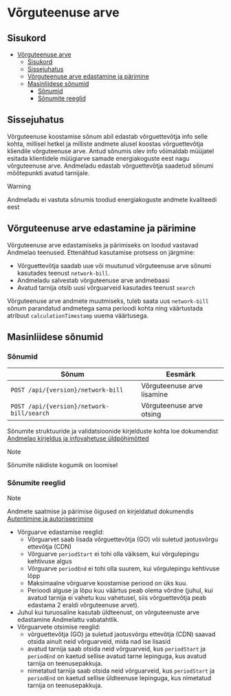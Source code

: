 # Võrguteenuse arve

## Sisukord

- [Võrguteenuse arve](#võrguteenuse-arve)
  - [Sisukord](#sisukord)
  - [Sissejuhatus](#sissejuhatus)
  - [Võrguteenuse arve edastamine ja pärimine](#võrguteenuse-arve-edastamine-ja-pärimine)
  - [Masinliidese sõnumid](#masinliidese-sõnumid)
    - [Sõnumid](#sõnumid)
    - [Sõnumite reeglid](#sõnumite-reeglid)

## Sissejuhatus

Võrguteenuse koostamise sõnum abil edastab võrguettevõtja info selle kohta, millisel hetkel ja milliste andmete alusel koostas võrguettevõtja kliendile võrguteenuse arve. Antud sõnumis olev info võimaldab müüjatel esitada klientidele müügiarve samade energiakoguste eest nagu võrguteenuse arve. Andmeladu edastab võrguettevõtja saadetud sõnumi mõõtepunkti avatud tarnijale.

> [!WARNING] 
> Andmeladu ei vastuta sõnumis toodud energiakoguste andmete kvaliteedi eest

## Võrguteenuse arve edastamine ja pärimine

Võrguteenuse arve edastamiseks ja pärimiseks on loodud vastavad Andmelao teenused. Ettenähtud kasutamise protsess on järgmine:

- Võrguettevõtja saadab uue või muutunud võrguteenuse arve sõnumi kasutades teenust `network-bill`.
- Andmeladu salvestab võrguteenuse arve andmebaasi
- Avatud tarnija otsib uusi võrguarveid kasutades teenust `search`

Võrguteenuse arve andmete muutmiseks, tuleb saata uus `network-bill` sõnum parandatud andmetega sama perioodi kohta ning väärtustada atribuut `calculationTimestamp` uuema väärtusega.

## Masinliidese sõnumid

### Sõnumid

| Sõnum                                     | Eesmärk                    |
|-------------------------------------------|----------------------------|
| `POST /api/{version}/network-bill`        | Võrguteenuse arve lisamine |
| `POST /api/{version}/network-bill/search` | Võrguteenuse arve otsing   |

Sõnumite struktuuride ja validatsioonide kirjelduste kohta loe dokumendist [Andmelao kirjeldus ja infovahetuse üldpõhimõtted](01-avp-kirjeldus-ja-infovahetuse-yldpohimotted.md)

> [!NOTE]
> Sõnumite näidiste kogumik on loomisel

### Sõnumite reeglid

> [!NOTE]
> Andmete saatmise ja pärimise õigused on kirjeldatud dokumendis [Autentimine ja autoriseerimine](03-autentimine-ja-autoriseerimine.md)

- Võrguarve edastamise reeglid:
  - Võrguarvet saab lisada võrguettevõtja (GO) või suletud jaotusvõrgu ettevõtja (CDN)
  - Võrguarve `periodStart` ei tohi olla väiksem, kui võrgulepingu kehtivuse algus
  - Võrguarve `periodEnd` ei tohi olla suurem, kui võrgulepingu kehtivuse lõpp
  - Maksimaalne võrguarve koostamise periood on üks kuu.
  - Perioodi alguse ja lõpu kuu väärtus peab olema võrdne (juhul, kui avatud tarnija ei vahetu kuu vahetusel, siis võrguettevõtja peab edastama 2 eraldi võrguteenuse arvet).
- Juhul kui turuosaline kasutab üldteenust, on võrguteenuste arve edastamine Andmelattu vabatahtlik.
- Võrguarvete otsimise reeglid:
  - võrguettevõtja (GO) ja suletud jaotusvõrgu ettevõtja (CDN) saavad otsida ainult neid võrguarveid, mida nad ise lisasid
  - avatud tarnija saab otsida neid võrguarveid, kus `periodStart` ja `periodEnd` on kaetud sellise avatud tarne lepinguga, kus avatud tarnija on teenusepakkuja.
  - nimetatud tarnija saab otsida neid võrguarveid, kus `periodStart` ja `periodEnd` on kaetud sellise üldteenuse lepinguga, kus nimetatud tarnija on teenusepakkuja.
